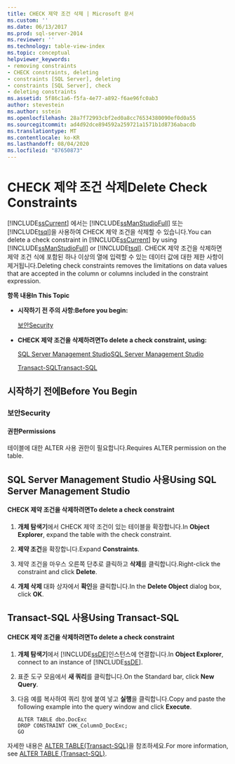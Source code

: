 ```yaml
---
title: CHECK 제약 조건 삭제 | Microsoft 문서
ms.custom: ''
ms.date: 06/13/2017
ms.prod: sql-server-2014
ms.reviewer: ''
ms.technology: table-view-index
ms.topic: conceptual
helpviewer_keywords:
- removing constraints
- CHECK constraints, deleting
- constraints [SQL Server], deleting
- constraints [SQL Server], check
- deleting constraints
ms.assetid: 5f86c1a6-f5fa-4e77-a892-f6ae96fc0ab3
author: stevestein
ms.author: sstein
ms.openlocfilehash: 28a7f72993cbf2ed0a8cc76534380090ef0d0a55
ms.sourcegitcommit: ad4d92dce894592a259721a1571b1d8736abacdb
ms.translationtype: MT
ms.contentlocale: ko-KR
ms.lasthandoff: 08/04/2020
ms.locfileid: "87650873"
---
```

# <a name="delete-check-constraints"></a><span data-ttu-id="2b8b1-102">CHECK 제약 조건 삭제</span><span class="sxs-lookup"><span data-stu-id="2b8b1-102">Delete Check Constraints</span></span>
  <span data-ttu-id="2b8b1-103">[!INCLUDE[ssCurrent](../../includes/sscurrent-md.md)] 에서는 [!INCLUDE[ssManStudioFull](../../includes/ssmanstudiofull-md.md)] 또는 [!INCLUDE[tsql](../../includes/tsql-md.md)]을 사용하여 CHECK 제약 조건을 삭제할 수 있습니다.</span><span class="sxs-lookup"><span data-stu-id="2b8b1-103">You can delete a check constraint in [!INCLUDE[ssCurrent](../../includes/sscurrent-md.md)] by using [!INCLUDE[ssManStudioFull](../../includes/ssmanstudiofull-md.md)] or [!INCLUDE[tsql](../../includes/tsql-md.md)].</span></span> <span data-ttu-id="2b8b1-104">CHECK 제약 조건을 삭제하면 제약 조건 식에 포함된 하나 이상의 열에 입력할 수 있는 데이터 값에 대한 제한 사항이 제거됩니다.</span><span class="sxs-lookup"><span data-stu-id="2b8b1-104">Deleting check constraints removes the limitations on data values that are accepted in the column or columns included in the constraint expression.</span></span>  
  
 <span data-ttu-id="2b8b1-105">**항목 내용**</span><span class="sxs-lookup"><span data-stu-id="2b8b1-105">**In This Topic**</span></span>  
  
-   <span data-ttu-id="2b8b1-106">**시작하기 전 주의 사항:**</span><span class="sxs-lookup"><span data-stu-id="2b8b1-106">**Before you begin:**</span></span>  
  
     [<span data-ttu-id="2b8b1-107">보안</span><span class="sxs-lookup"><span data-stu-id="2b8b1-107">Security</span></span>](#Security)  
  
-   <span data-ttu-id="2b8b1-108">**CHECK 제약 조건을 삭제하려면**</span><span class="sxs-lookup"><span data-stu-id="2b8b1-108">**To delete a check constraint, using:**</span></span>  
  
     [<span data-ttu-id="2b8b1-109">SQL Server Management Studio</span><span class="sxs-lookup"><span data-stu-id="2b8b1-109">SQL Server Management Studio</span></span>](#SSMSProcedure)  
  
     [<span data-ttu-id="2b8b1-110">Transact-SQL</span><span class="sxs-lookup"><span data-stu-id="2b8b1-110">Transact-SQL</span></span>](#TsqlProcedure)  
  
##  <a name="before-you-begin"></a><a name="BeforeYouBegin"></a> <span data-ttu-id="2b8b1-111">시작하기 전에</span><span class="sxs-lookup"><span data-stu-id="2b8b1-111">Before You Begin</span></span>  
  
###  <a name="security"></a><a name="Security"></a> <span data-ttu-id="2b8b1-112">보안</span><span class="sxs-lookup"><span data-stu-id="2b8b1-112">Security</span></span>  
  
####  <a name="permissions"></a><a name="Permissions"></a> <span data-ttu-id="2b8b1-113">권한</span><span class="sxs-lookup"><span data-stu-id="2b8b1-113">Permissions</span></span>  
 <span data-ttu-id="2b8b1-114">테이블에 대한 ALTER 사용 권한이 필요합니다.</span><span class="sxs-lookup"><span data-stu-id="2b8b1-114">Requires ALTER permission on the table.</span></span>  
  
##  <a name="using-sql-server-management-studio"></a><a name="SSMSProcedure"></a> <span data-ttu-id="2b8b1-115">SQL Server Management Studio 사용</span><span class="sxs-lookup"><span data-stu-id="2b8b1-115">Using SQL Server Management Studio</span></span>  
  
#### <a name="to-delete-a-check-constraint"></a><span data-ttu-id="2b8b1-116">CHECK 제약 조건을 삭제하려면</span><span class="sxs-lookup"><span data-stu-id="2b8b1-116">To delete a check constraint</span></span>  
  
1.  <span data-ttu-id="2b8b1-117">**개체 탐색기**에서 CHECK 제약 조건이 있는 테이블을 확장합니다.</span><span class="sxs-lookup"><span data-stu-id="2b8b1-117">In **Object Explorer**, expand the table with the check constraint.</span></span>  
  
2.  <span data-ttu-id="2b8b1-118">**제약 조건**을 확장합니다.</span><span class="sxs-lookup"><span data-stu-id="2b8b1-118">Expand  **Constraints**.</span></span>  
  
3.  <span data-ttu-id="2b8b1-119">제약 조건을 마우스 오른쪽 단추로 클릭하고 **삭제**를 클릭합니다.</span><span class="sxs-lookup"><span data-stu-id="2b8b1-119">Right-click the constraint and click **Delete**.</span></span>  
  
4.  <span data-ttu-id="2b8b1-120">**개체 삭제** 대화 상자에서 **확인**을 클릭합니다.</span><span class="sxs-lookup"><span data-stu-id="2b8b1-120">In the **Delete Object** dialog box, click **OK**.</span></span>  
  
##  <a name="using-transact-sql"></a><a name="TsqlProcedure"></a> <span data-ttu-id="2b8b1-121">Transact-SQL 사용</span><span class="sxs-lookup"><span data-stu-id="2b8b1-121">Using Transact-SQL</span></span>  
  
#### <a name="to-delete-a-check-constraint"></a><span data-ttu-id="2b8b1-122">CHECK 제약 조건을 삭제하려면</span><span class="sxs-lookup"><span data-stu-id="2b8b1-122">To delete a check constraint</span></span>  
  
1.  <span data-ttu-id="2b8b1-123">**개체 탐색기**에서 [!INCLUDE[ssDE](../../includes/ssde-md.md)]인스턴스에 연결합니다.</span><span class="sxs-lookup"><span data-stu-id="2b8b1-123">In **Object Explorer**, connect to an instance of [!INCLUDE[ssDE](../../includes/ssde-md.md)].</span></span>  
  
2.  <span data-ttu-id="2b8b1-124">표준 도구 모음에서 **새 쿼리**를 클릭합니다.</span><span class="sxs-lookup"><span data-stu-id="2b8b1-124">On the Standard bar, click **New Query**.</span></span>  
  
3.  <span data-ttu-id="2b8b1-125">다음 예를 복사하여 쿼리 창에 붙여 넣고 **실행**을 클릭합니다.</span><span class="sxs-lookup"><span data-stu-id="2b8b1-125">Copy and paste the following example into the query window and click **Execute**.</span></span>  
  
    ```  
    ALTER TABLE dbo.DocExc   
    DROP CONSTRAINT CHK_ColumnD_DocExc;  
    GO  
    ```  
  
 <span data-ttu-id="2b8b1-126">자세한 내용은 [ALTER TABLE&#40;Transact-SQL&#41;](/sql/t-sql/statements/alter-table-transact-sql)을 참조하세요.</span><span class="sxs-lookup"><span data-stu-id="2b8b1-126">For more information, see [ALTER TABLE &#40;Transact-SQL&#41;](/sql/t-sql/statements/alter-table-transact-sql).</span></span>  
  
  
